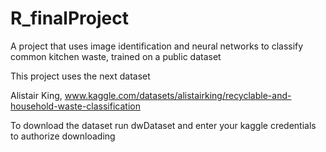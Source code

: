# R_finalProject

A project that uses image identification and neural networks to classify common kitchen waste, trained on a public dataset

This project uses the next dataset

Alistair King, www.kaggle.com/datasets/alistairking/recyclable-and-household-waste-classification



To download the dataset run dwDataset and enter your kaggle credentials to authorize downloading
